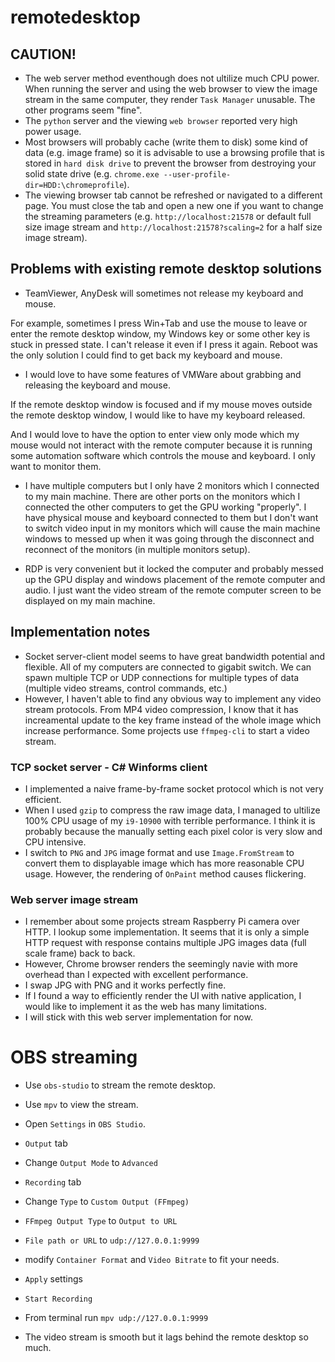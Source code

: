 # remotedesktop

## CAUTION!

- The web server method eventhough does not ultilize much CPU power. When running the server and using the web browser to view the image stream in the same computer, they render `Task Manager` unusable. The other programs seem "fine".
- The `python` server and the viewing `web browser` reported very high power usage.
- Most browsers will probably cache (write them to disk) some kind of data (e.g. image frame) so it is advisable to use a browsing profile that is stored in `hard disk drive` to prevent the browser from destroying your solid state drive (e.g. `chrome.exe --user-profile-dir=HDD:\chromeprofile`).
- The viewing browser tab cannot be refreshed or navigated to a different page. You must close the tab and open a new one if you want to change the streaming parameters (e.g. `http://localhost:21578` or default full size image stream and `http://localhost:21578?scaling=2` for a half size image stream).

## Problems with existing remote desktop solutions

- TeamViewer, AnyDesk will sometimes not release my keyboard and mouse.

For example, sometimes I press Win+Tab and use the mouse to leave or enter the remote desktop window, my Windows key or some other key is stuck in pressed state. I can't release it even if I press it again. Reboot was the only solution I could find to get back my keyboard and mouse.

- I would love to have some features of VMWare about grabbing and releasing the keyboard and mouse.

If the remote desktop window is focused and if my mouse moves outside the remote desktop window, I would like to have my keyboard released.

And I would love to have the option to enter view only mode which my mouse would not interact with the remote computer because it is running some automation software which controls the mouse and keyboard. I only want to monitor them.

- I have multiple computers but I only have 2 monitors which I connected to my main machine. There are other ports on the monitors which I connected the other computers to get the GPU working "properly". I have physical mouse and keyboard connected to them but I don't want to switch video input in my monitors which will cause the main machine windows to messed up when it was going through the disconnect and reconnect of the monitors (in multiple monitors setup).

- RDP is very convenient but it locked the computer and probably messed up the GPU display and windows placement of the remote computer and audio. I just want the video stream of the remote computer screen to be displayed on my main machine.

## Implementation notes

- Socket server-client model seems to have great bandwidth potential and flexible. All of my computers are connected to gigabit switch. We can spawn multiple TCP or UDP connections for multiple types of data (multiple video streams, control commands, etc.)
- However, I haven't able to find any obvious way to implement any video stream protocols. From MP4 video compression, I know that it has increamental update to the key frame instead of the whole image which increase performance. Some projects use `ffmpeg-cli` to start a video stream.

### TCP socket server - C# Winforms client

- I implemented a naive frame-by-frame socket protocol which is not very efficient.
- When I used `gzip` to compress the raw image data, I managed to ultilize 100% CPU usage of my `i9-10900` with terrible performance. I think it is probably because the manually setting each pixel color is very slow and CPU intensive.
- I switch to `PNG` and `JPG` image format and use `Image.FromStream` to convert them to displayable image which has more reasonable CPU usage. However, the rendering of `OnPaint` method causes flickering.

### Web server image stream

- I remember about some projects stream Raspberry Pi camera over HTTP. I lookup some implementation. It seems that it is only a simple HTTP request with response contains multiple JPG images data (full scale frame) back to back.
- However, Chrome browser renders the seemingly navie with more overhead than I expected with excellent performance.
- I swap JPG with PNG and it works perfectly fine.
- If I found a way to efficiently render the UI with native application, I would like to implement it as the web has many limitations.
- I will stick with this web server implementation for now.

# OBS streaming

- Use `obs-studio` to stream the remote desktop.
- Use `mpv` to view the stream.

- Open `Settings` in `OBS Studio`.
- `Output` tab
- Change `Output Mode` to `Advanced`
- `Recording` tab
- Change `Type` to `Custom Output (FFmpeg)`
- `FFmpeg Output Type` to `Output to URL`
- `File path or URL` to `udp://127.0.0.1:9999`
- modify `Container Format` and `Video Bitrate` to fit your needs.
- `Apply` settings
- `Start Recording`

- From terminal run `mpv udp://127.0.0.1:9999`
- The video stream is smooth but it lags behind the remote desktop so much.
